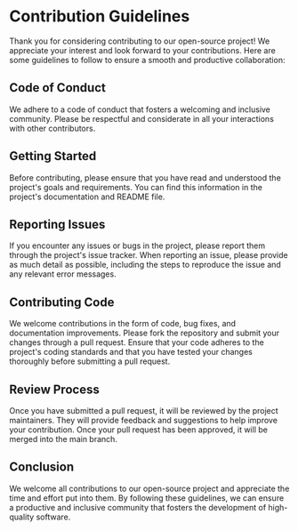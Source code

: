 # Contribution Guidelines
Thank you for considering contributing to our open-source project! We appreciate your interest and look forward to your contributions. Here are some guidelines to follow to ensure a smooth and productive collaboration:

## Code of Conduct
We adhere to a code of conduct that fosters a welcoming and inclusive community. Please be respectful and considerate in all your interactions with other contributors.

## Getting Started
Before contributing, please ensure that you have read and understood the project's goals and requirements. You can find this information in the project's documentation and README file.

## Reporting Issues
If you encounter any issues or bugs in the project, please report them through the project's issue tracker. When reporting an issue, please provide as much detail as possible, including the steps to reproduce the issue and any relevant error messages.

## Contributing Code
We welcome contributions in the form of code, bug fixes, and documentation improvements. Please fork the repository and submit your changes through a pull request. Ensure that your code adheres to the project's coding standards and that you have tested your changes thoroughly before submitting a pull request.

## Review Process
Once you have submitted a pull request, it will be reviewed by the project maintainers. They will provide feedback and suggestions to help improve your contribution. Once your pull request has been approved, it will be merged into the main branch.

## Conclusion
We welcome all contributions to our open-source project and appreciate the time and effort put into them. By following these guidelines, we can ensure a productive and inclusive community that fosters the development of high-quality software.
